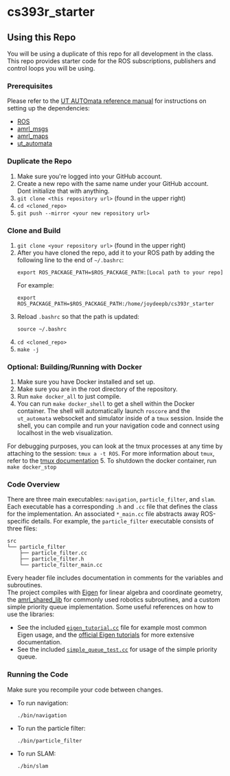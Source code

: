 # cs393r_starter

## Using this Repo
You will be using a duplicate of this repo for all development in the class. This repo provides starter code for the ROS subscriptions, publishers and control loops you will be using.

### Prerequisites

Please refer to the [UT AUTOmata reference manual]() for instructions on setting up the dependencies:
* [ROS](http://wiki.ros.org/ROS/Installation)
* [amrl_msgs](https://github.com/ut-amrl/amrl_msgs)
* [amrl_maps](https://github.com/ut-amrl/amrl_maps)
* [ut_automata](https://github.com/ut-amrl/ut_automata)

### Duplicate the Repo
1. Make sure you're logged into your GitHub account.
2. Create a new repo with the same name under your GitHub account. Dont initialize that with anything.
3. `git clone <this repository url>` (found in the upper right)
4. `cd <cloned_repo>`
5. `git push --mirror <your new repository url>`

### Clone and Build
1. `git clone <your repository url>` (found in the upper right)
2. After you have cloned the repo, add it to your ROS path by adding the following line to the end of `~/.bashrc`:   
    ```
    export ROS_PACKAGE_PATH=$ROS_PACKAGE_PATH:[Local path to your repo]
    ```
    For example:
    ```
    export ROS_PACKAGE_PATH=$ROS_PACKAGE_PATH:/home/joydeepb/cs393r_starter
    ```
3. Reload `.bashrc` so that the path is updated:
    ```
    source ~/.bashrc
    ```
4. `cd <cloned_repo>`
5. `make -j`

### Optional: Building/Running with Docker
1. Make sure you have Docker installed and set up.
2. Make sure you are in the root directory of the repository.
3. Run `make docker_all` to just compile. 
4. You can run `make docker_shell` to get a shell within the Docker container. The shell will automatically launch `roscore` and the `ut_automata` websocket and simulator inside of a `tmux` session. Inside the shell, you can compile and run your navigation code and connect using localhost in the web visualization. 

For debugging purposes, you can look at the tmux processes at any time by attaching to the session: `tmux a -t ROS`. For more information about `tmux`, refer to the [tmux documentation](https://tmuxguide.readthedocs.io/en/latest/tmux/tmux.html)
5. To shutdown the docker container, run `make docker_stop`

### Code Overview
There are three main executables: `navigation`, `particle_filter`, and `slam`. Each executable has a corresponding `.h` and `.cc` file that defines the class for the implementation. An associated `*_main.cc` file abstracts away ROS-specific details. For example, the `particle_filter` executable consists of three files:
```
src
└── particle_filter
    ├── particle_filter.cc
    ├── particle_filter.h
    └── particle_filter_main.cc
```
Every header file includes documentation in comments for the variables and subroutines.  
The project compiles with [Eigen](https://eigen.tuxfamily.org/) for linear algebra and coordinate geometry, the [amrl_shared_lib](https://github.com/ut-amrl/amrl_shared_lib) for commonly used robotics subroutines, and a custom simple priority queue implementation. Some useful references on how to use the libraries:
* See the included [`eigen_tutorial.cc`](src/eigen_tutorial.cc) file for example most common Eigen usage, and the [official Eigen tutorials](https://eigen.tuxfamily.org/dox/GettingStarted.html) for more extensive documentation.
* See the included [`simple_queue_test.cc`](src/navigation/simple_queue_test.cc) for usage of the simple priority queue.

### Running the Code
Make sure you recompile your code between changes.
* To run navigation:
    ```
    ./bin/navigation
    ```
* To run the particle filter:
    ```
    ./bin/particle_filter
    ```
* To run SLAM:
    ```
    ./bin/slam
    ```
